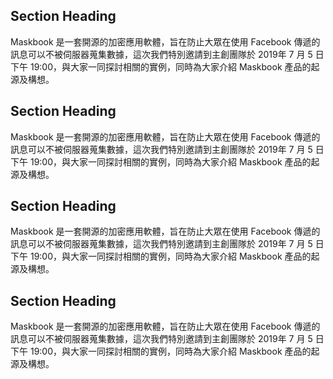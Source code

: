 ## Section Heading

Maskbook 是一套開源的加密應用軟體，旨在防止大眾在使用 Facebook 傳遞的訊息可以不被伺服器蒐集數據，這次我們特別邀請到主創團隊於 2019年 7 月 5 日下午 19:00，與大家一同探討相關的實例，同時為大家介紹 Maskbook 產品的起源及構想。

## Section Heading

Maskbook 是一套開源的加密應用軟體，旨在防止大眾在使用 Facebook 傳遞的訊息可以不被伺服器蒐集數據，這次我們特別邀請到主創團隊於 2019年 7 月 5 日下午 19:00，與大家一同探討相關的實例，同時為大家介紹 Maskbook 產品的起源及構想。

## Section Heading

Maskbook 是一套開源的加密應用軟體，旨在防止大眾在使用 Facebook 傳遞的訊息可以不被伺服器蒐集數據，這次我們特別邀請到主創團隊於 2019年 7 月 5 日下午 19:00，與大家一同探討相關的實例，同時為大家介紹 Maskbook 產品的起源及構想。

## Section Heading

Maskbook 是一套開源的加密應用軟體，旨在防止大眾在使用 Facebook 傳遞的訊息可以不被伺服器蒐集數據，這次我們特別邀請到主創團隊於 2019年 7 月 5 日下午 19:00，與大家一同探討相關的實例，同時為大家介紹 Maskbook 產品的起源及構想。
